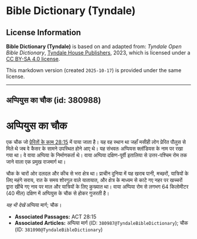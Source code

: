 # Bible Dictionary (Tyndale)

## License Information

**Bible Dictionary (Tyndale)** is based on and adapted from: _Tyndale Open Bible Dictionary_, [Tyndale House Publishers](https://tyndaleopenresources.com/), 2023, which is licensed under a [CC BY-SA 4.0 license](https://creativecommons.org/licenses/by-sa/4.0/legalcode.en).

This markdown version (created `2025-10-17`) is provided under the same license.



--------------------------------

## अप्पियुस का चौक (id: 380988)

अप्पियुस का चौक
===============

एक चौक जो [प्रेरितों के काम 28:15](https://ref.ly/Acts28:15) में पाया जाता है। यह वह स्थान था जहाँ मसीही लोग प्रेरित पौलुस से मिले थे जब वे कैसर के सामने उपस्थित होने आए थे। यह संभवतः अप्पियस क्लॉडियस के नाम पर रखा गया था। वे वाया अप्पिया के निर्माणकर्ता थे। वाया अप्पिया दक्षिण\-पूर्वी इतालिया से उत्तर\-पश्चिम रोम तक जाने वाला एक प्रमुख राजमार्ग था।

चौक के चारों ओर दलदल और कीच से भरा क्षेत्र था। प्राचीन दुनिया में यह खराब पानी, मच्छरों, यात्रियों के लिए महंगे सराय, रात के समय शोरगुल वाले यातायात, और क्षेत्र के माध्यम से काटे गए नहर पर खच्चरों द्वारा खींचे गए नाव पर माल और यात्रियों के लिए कुख्यात था। वाया अप्पिया रोम से लगभग 64 किलोमीटर (40 मील) दक्षिण में अप्पियुस के चौक से होकर गुजरती है।

*यह भी देखें* अप्पिया मार्ग; चौक।

* **Associated Passages:** ACT 28:15
* **Associated Articles:** अप्पिया मार्ग (ID: `380987@TyndaleBibleDictionary`); चौक (ID: `381090@TyndaleBibleDictionary`)


